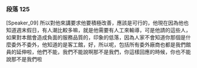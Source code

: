 ### 段落 125

[Speaker_09] 所以對他來講要求他要積極改善，應該是可行的，他現在因為他也知道週末假日，有人潮比較多嘛，就是他需要有人工來輸導，可是他請的這些人，如果對本館會造成負面的服務品質的，印象的低落，因為人家不會知道你那個是什麼委外不委外，他知道的是客工館，好，所以呢，包括所有委外廠商也都是我們館員的延伸啦，他們不能，我們不能說啊那不是我們，你這樣回應的時候，你也不能說那不是我們啦